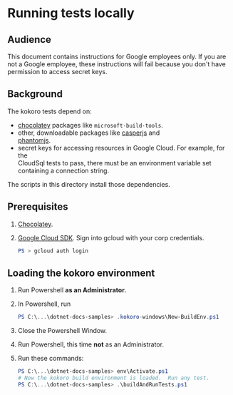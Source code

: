 # Running tests locally

## Audience

This document contains instructions for Google employees only.  If you are
not a Google employee, these instructions will fail because you don't have
permission to access secret keys.

## Background

The kokoro tests depend on:

- [chocolatey](https://chocolatey.org/) packages like `microsoft-build-tools`.
- other, downloadable packages like [casperjs](http://casperjs.org/) and  
[phantomjs](http://phantomjs.org/).
- secret keys for accessing resources in Google Cloud.  For example, for the  
   CloudSql tests to pass, there must be an environment variable set containing
   a connection string.

The scripts in this directory install those dependencies.

## Prerequisites

1. [Chocolatey](https://chocolatey.org/).
2. [Google Cloud SDK](http://cloud.google.com/sdk).  Sign into gcloud with
    your corp credentials.

    ```.ps1
    PS > gcloud auth login
    ```

## Loading the kokoro environment

1. Run Powershell **as an Administrator.**
2. In Powershell, run

    ```ps1
    PS C:\...\dotnet-docs-samples> .kokoro-windows\New-BuildEnv.ps1
    ```

3. Close the Powershell Window.
4. Run Powershell, this time **not** as an Administrator.
5. Run these commands:

    ```ps1
    PS C:\...\dotnet-docs-samples> env\Activate.ps1
    # Now the kokoro build environment is loaded.  Run any test.
    PS C:\...\dotnet-docs-samples> .\buildAndRunTests.ps1
    ```
